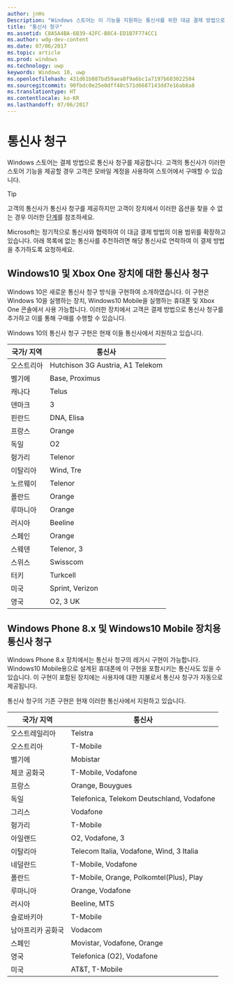 ```yaml
---
author: jnHs
Description: "Windows 스토어는 이 기능을 지원하는 통신사를 위한 대금 결제 방법으로 통신사 청구 기능을 제공합니다."
title: "통신사 청구"
ms.assetid: C8A5A4BA-6B39-42FC-B8C4-ED1B7F774CC1
ms.author: wdg-dev-content
ms.date: 07/06/2017
ms.topic: article
ms.prod: windows
ms.technology: uwp
keywords: Windows 10, uwp
ms.openlocfilehash: 431d61b087bd59aea8f9a6bc1a7197b603022504
ms.sourcegitcommit: 90fbdc0e25e0dff40c571d6687143dd7e16ab8a8
ms.translationtype: HT
ms.contentlocale: ko-KR
ms.lasthandoff: 07/06/2017
---
```

# <a name="mobile-operator-billing"></a>통신사 청구


Windows 스토어는 결제 방법으로 통신사 청구를 제공합니다. 고객의 통신사가 이러한 스토어 기능을 제공할 경우 고객은 모바일 계정을 사용하여 스토어에서 구매할 수 있습니다.

> [!TIP]
>  고객의 통신사가 통신사 청구를 제공하지만 고객이 장치에서 이러한 옵션을 찾을 수 없는 경우 이러한 [단계](http://go.microsoft.com/fwlink/p/?LinkId=523993)를 참조하세요.

Microsoft는 정기적으로 통신사와 협력하여 이 대금 결제 방법의 이용 범위를 확장하고 있습니다. 아래 목록에 없는 통신사를 추천하려면 해당 통신사로 연락하여 이 결제 방법을 추가하도록 요청하세요.

## <a name="mobile-operator-billing-for-windows-10-and-xbox-one-devices"></a>Windows10 및 Xbox One 장치에 대한 통신사 청구

Windows 10은 새로운 통신사 청구 방식을 구현하여 소개하였습니다. 이 구현은 Windows 10을 실행하는 장치, Windows10 Mobile을 실행하는 휴대폰 및 Xbox One 콘솔에서 사용 가능합니다. 이러한 장치에서 고객은 결제 방법으로 통신사 청구를 추가하고 이를 통해 구매를 수행할 수 있습니다. 

Windows 10의 통신사 청구 구현은 현재 이들 통신사에서 지원하고 있습니다.

| 국가/ 지역  | 통신사     |
|-----------------|----------------------|
| 오스트리아         | Hutchison 3G Austria, A1 Telekom |
| 벨기에         | Base, Proximus       |
| 캐나다          | Telus                |
| 덴마크         | 3                    |
| 핀란드         | DNA, Elisa           |
| 프랑스          | Orange               |
| 독일         | O2                   |
| 헝가리         | Telenor              |
| 이탈리아           | Wind, Tre            |
| 노르웨이          | Telenor              |
| 폴란드          | Orange               |
| 루마니아         | Orange               |
| 러시아          | Beeline              |
| 스페인           | Orange               |
| 스웨덴          | Telenor, 3           |
| 스위스     | Swisscom             |
| 터키          | Turkcell             |
| 미국   | Sprint, Verizon      |
| 영국  | O2, 3 UK             |

 

## <a name="mobile-operator-billing-for-windows-phone-8x-and-windows-10-mobile-devices"></a>Windows Phone 8.x 및 Windows10 Mobile 장치용 통신사 청구


Windows Phone 8.x 장치에서는 통신사 청구의 레거시 구현이 가능합니다. Windows10 Mobile용으로 설계된 휴대폰에 이 구현을 포함시키는 통신사도 있을 수 있습니다. 이 구현이 포함된 장치에는 사용자에 대한 지불로서 통신사 청구가 자동으로 제공됩니다.

통신사 청구의 기존 구현은 현재 이러한 통신사에서 지원하고 있습니다.

| 국가/ 지역       | 통신사                                                   |
|----------------------|--------------------------------------------------------------------|
| 오스트레일리아            | Telstra                                                            |
| 오스트리아              | T-Mobile                                                           |
| 벨기에              | Mobistar                                                           |
| 체코 공화국       | T-Mobile, Vodafone                                                 |
| 프랑스               | Orange, Bouygues                                              |
| 독일              | Telefonica, Telekom Deutschland, Vodafone                          |
| 그리스               | Vodafone                                                           |
| 헝가리              | T-Mobile                                                           |
| 아일랜드              | O2, Vodafone, 3                                                |
| 이탈리아                | Telecom Italia, Vodafone, Wind, 3 Italia                           |
| 네덜란드          | T-Mobile, Vodafone                                                 |
| 폴란드               | T-Mobile, Orange, Polkomtel(Plus), Play                           |
| 루마니아              | Orange, Vodafone                                                   |
| 러시아               | Beeline, MTS                                                       |
| 슬로바키아             | T-Mobile                                                           |
| 남아프리카 공화국         | Vodacom                                                            |
| 스페인                | Movistar, Vodafone, Orange                                         |
| 영국       | Telefonica (O2), Vodafone        |
| 미국        | AT&T, T-Mobile                                                     |


 


 

 




